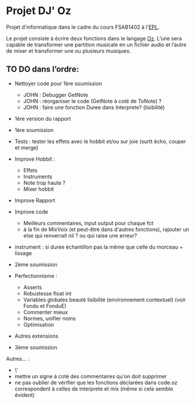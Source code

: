 Projet DJ' Oz 
=============

Projet d'informatique dans le cadre du cours FSAB1402 à l'[EPL](http://www.uclouvain.be/epl.html). 

Le projet consiste à écrire deux fonctions dans le langage [Oz](https://en.wikipedia.org/wiki/Oz_(programming_language)). 
L’une sera capable de transformer une partition musicale en un fichier audio et 
l’autre de mixer et transformer une ou plusieurs musiques.

TO DO dans l’ordre:
-------

* Nettoyer code pour 1ère soumission
	* JOHN : Debugger GetNote
	* JOHN : réorganiser le code (GetNote à coté de ToNote) ?
	* JOHN : faire une fonction Duree dans Interprete? (lisibilité)
* 1ère version du rapport
* 1ère soumission

* Tests : tester les effets avec le hobbit et/ou sur joie (surtt écho, couper et merge)
* Improve Hobbit :
	* Effets
	* Instruments
	* Note trop haute ?
	* Mixer hobbit
* Improve Rapport
* Improve code
	* Meilleurs commentaires, input output pour chaque fct
	* à la fin de MixVoix (et peut-être dans d'autres fonctions), rajouter un else qui renverrait nil ? ou qui raise une erreur?
* instrument : si duree échantillon pas la même que celle du morceau + lissage
* 2ème soumission

* Perfectionnisme :
	* Asserts
	* Robustesse float int
	* Variables globales beauté lisibilité (environnement contextuel) (voir Fondu et FonduE)
	* Commenter mieux
	* Normes, unifier noms
	* Optimisation
* Autres extensions
* 3ème soumission


Autres… :
* \’
* mettre un signe à coté des commentaires qu'on doit supprimer
* ne pas oublier de vérifier que les fonctions déclarées dans code.oz correspondent à celles de interprete et mix (même si cela semble évident)


